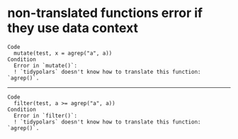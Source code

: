 # non-translated functions error if they use data context

    Code
      mutate(test, x = agrep("a", a))
    Condition
      Error in `mutate()`:
      ! `tidypolars` doesn't know how to translate this function: `agrep()`.

---

    Code
      filter(test, a >= agrep("a", a))
    Condition
      Error in `filter()`:
      ! `tidypolars` doesn't know how to translate this function: `agrep()`.

